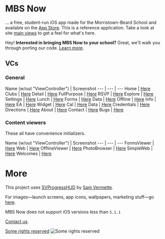 # MBS Now

... a free, student-run iOS app made for the Morristown-Beard School and available on the [App Store](http://gdyer.de/appstore). This is a reference application. Take a look at site [main views](http://gdyer.de) to get a feel for what's here.

Hey! **Interested in bringing MBS Now to your school?** Great, we'll walk you through porting our code. [Learn more](https://github.com/gdyer/MBS-Now/wiki/%3F-Now-at-your-school!).

## VCs
### General
Name (w/out "ViewController") | Screenshot
--- | --- | ---
Home | [Here](http://gdyer.de/code/screenshots/HomeVC.png)
Clubs | [Here](http://gdyer.de/code/screenshots/ClubsVC.png)
Detail | [Here](http://gdyer.de/code/screenshots/DetailVC.png)
FullPurpose | [Here](http://gdyer.de/code/screenshots/fullpurpose.png)
RSVP | [Here](http://gdyer.de/code/screenshots/rsvp.png)
Explore | [Here](http://gdyer.de/code/screenshots/ExploreVC.png)
Settings | [Here](http://gdyer.de/code/screenshots/SettingsVC.png)
Lunch | [Here](http://gdyer.de/code/screenshots/LunchVC.png)
Forms | [Here](http://gdyer.de/code/screenshots/FormsVC.png)
Data | [Here](http://gdyer.de/code/screenshots/DataVC.png)
Offline | [Here](http://gdyer.de/code/screenshots/offline.png)
Info | [Here](http://gdyer.de/code/screenshots/info.png)
EA | [Here](http://gdyer.de/code/screenshots/distinctions.png)
Widget | [Here](http://gdyer.de/code/screenshots/widget.png)
Cal | [Here](http://gdyer.de/code/screenshots/cal.png)
Data | [Here](http://gdyer.de/code/screenshots/data.png)
Credentials | [Here](http://gdyer.de/code/screenshots/credentials.png)
Directions | [Here](http://gdyer.de/code/screenshots/directions.png)
About | [Here](http://gdyer.de/code/screenshots/about.png)
Contact | [Here](http://gdyer.de/code/screenshots/contact.png)
Bugs | [Here](http://gdyer.de/code/screenshots/bugs.png)

### Content viewers
These all have convenience initializers.

Name (w/out "ViewController") | Screenshot
--- | --- | ---
FormsViewer | [Here](http://gdyer.de/code/screenshots/formsviewer.png)
Web | [Here](http://gdyer.de/code/screenshots/WebVC.png)
OfflineViewer | [Here](http://gdyer.de/code/screenshots/offlineviewer.png)
PhotoBrowser | [Here](http://gdyer.de/code/screenshots/photobrowser.png)
SimpleWeb | [Here](http://gdyer.de/code/screenshots/simpleweb.png)
Welcomes | [Here](http://gdyer.de/code/screenshots/welcomes.png)

# More
This project uses [SVProgressHUD](https://github.com/samvermette/SVProgressHUD) by [Sam Vermette](http://samvermette.com/).

For images—launch screens, app icons, wallpapers, marketing stuff—go [here](http://gdyer.de/images).

MBS Now does not support iOS versions less than `5.1.1`

[Contact us](mailto:g@gdyer.de).

[Some rights reserved](http://creativecommons.org/licenses/by-nc-sa/3.0/deed.en_US)
![Some rights reserved](http://i.creativecommons.org/l/by-nc-sa/3.0/80x15.png)
